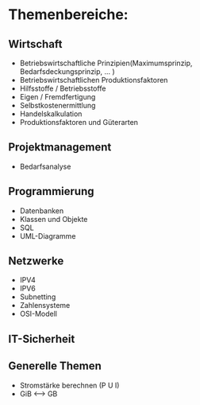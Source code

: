 
# Themenbereiche: 

## Wirtschaft

+ Betriebswirtschaftliche Prinzipien(Maximumsprinzip, Bedarfsdeckungsprinzip, ... )
+ Betriebswirtschaftlichen Produktionsfaktoren 
+ Hilfsstoffe / Betriebsstoffe
+ Eigen / Fremdfertigung
+ Selbstkostenermittlung
+ Handelskalkulation
+ Produktionsfaktoren und Güterarten
## Projektmanagement
- Bedarfsanalyse

## Programmierung
+  Datenbanken
+ Klassen und Objekte
+ SQL 
+ UML-Diagramme
## Netzwerke
+ IPV4
+ IPV6
+ Subnetting
+ Zahlensysteme
+ OSI-Modell
  
## IT-Sicherheit 


## Generelle Themen
- Stromstärke berechnen (P U I)
- GiB <--> GB
